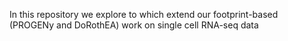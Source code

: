In this repository we explore to which extend our footprint-based (PROGENy and DoRothEA) work on single cell RNA-seq data
